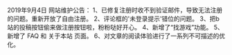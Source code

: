 2019年9月4日 网站维护公告：
1、已修复注册时收不到验证邮件，导致无法注册的问题。重新开放了自由注册。
2、评论框的'未登录提示'错位的问题。
3、把b站的投稿按钮偷来做注册按钮啦，粉粉哒好开心。
4、新增了“找游戏”功能。
5、新增了 FAQ 和 关于本站 页面。
6、对文章的阅读体验进行了一系列不可描述的优化。
